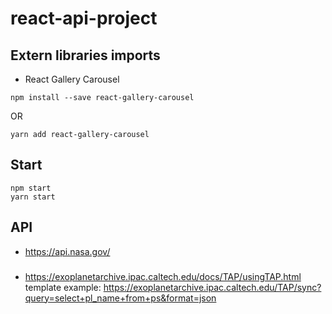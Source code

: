 # react-api-project

## Extern libraries imports

- React Gallery Carousel

```
npm install --save react-gallery-carousel
```

OR

```
yarn add react-gallery-carousel
```

## Start

```
npm start
yarn start
```

## API

- https://api.nasa.gov/

###

- https://exoplanetarchive.ipac.caltech.edu/docs/TAP/usingTAP.html
  template example:
  https://exoplanetarchive.ipac.caltech.edu/TAP/sync?query=select+pl_name+from+ps&format=json
